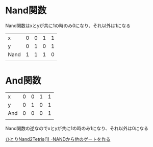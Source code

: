 # Nand関数

Nand関数はxとyが共に1の時のみ0になり、それ以外は1になる

|  |  |  |  |  |
|---|---|---|---|---|
|x  |0  |0  |1  |1  |
|y  |0  |1  |0  |1  |
|Nand  |1  |1  |1  |0  |
|  |  |  |  |  |

# And関数

|  |  |  |  |  |
|---|---|---|---|---|
|x  |0  |0  |1  |1  |
|y  |0  |1  |0  |1  |
|And  |0  |0  |0  |1  |
|  |  |  |  |  |

Nand関数の逆なのでxとyが共に1の時のみ1になり、それ以外は0になる

[ひとりNand2Tetris(1) -NANDから他のゲートを作る](http://blog.tojiru.net/article/426426278.html)
